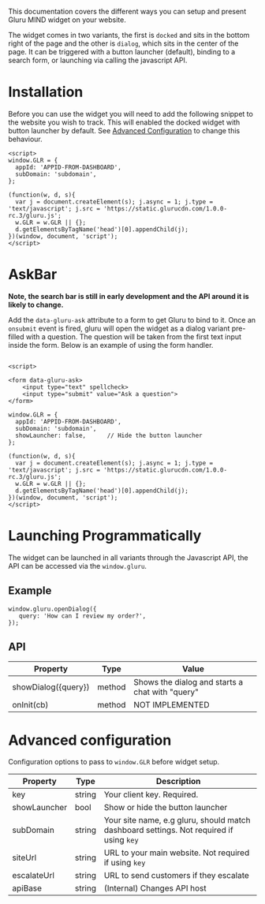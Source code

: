 This documentation covers the different ways you can setup and present Gluru MIND widget on your website.

The widget comes in two variants, the first is `docked` and sits in the bottom right of the page and the other is `dialog`, which sits in the center of the page. It can be triggered with a button launcher (default), binding to a search form, or launching via calling the javascript API.

# Installation

Before you can use the widget you will need to add the following snippet to the website you wish to track. This will enabled the docked widget with button launcher by default. See [Advanced Configuration](#advanced-configuration) to change this behaviour.

```
<script>
window.GLR = {
  appId: 'APPID-FROM-DASHBOARD',
  subDomain: 'subdomain',
};

(function(w, d, s){
  var j = document.createElement(s); j.async = 1; j.type = 'text/javascript'; j.src = 'https://static.glurucdn.com/1.0.0-rc.3/gluru.js';
  w.GLR = w.GLR || {};
  d.getElementsByTagName('head')[0].appendChild(j);
})(window, document, 'script');
</script>
```

# AskBar 

__Note, the search bar is still in early development and the API around it is likely to change.__

Add the `data-gluru-ask` attribute to a form to get Gluru to bind to it. Once an `onsubmit` event is fired, gluru will open the widget as a dialog variant pre-filled with a question. The question will be taken from the first text input inside the form. Below is an example of using the form handler.

```

<script>

<form data-gluru-ask>
    <input type="text" spellcheck>
    <input type="submit" value="Ask a question">
</form>

window.GLR = {
  appId: 'APPID-FROM-DASHBOARD',
  subDomain: 'subdomain',
  showLauncher: false,      // Hide the button launcher 
};

(function(w, d, s){
  var j = document.createElement(s); j.async = 1; j.type = 'text/javascript'; j.src = 'https://static.glurucdn.com/1.0.0-rc.3/gluru.js';
  w.GLR = w.GLR || {};
  d.getElementsByTagName('head')[0].appendChild(j);
})(window, document, 'script');
</script>

```

# Launching Programmatically 

The widget can be launched in all variants through the Javascript API, the API can be accessed via the `window.gluru`.

## Example

```
window.gluru.openDialog({
   query: 'How can I review my order?',
});

```

## API

| Property             |  Type   | Value            |
|----------------------|---------|------------------|
| showDialog({query})  | method  | Shows the dialog and starts a chat with "query" |  
| onInit(cb)           | method  | NOT IMPLEMENTED  |



# Advanced configuration

Configuration options to pass to `window.GLR` before widget setup.

|  Property    |   Type    |  Description |
|--------------|-----------|--------------|
| key          |   string  | Your client key. Required. |
| showLauncher |   bool    | Show or hide the button launcher | 
|  subDomain   |   string  | Your site name, e.g gluru, should match dashboard settings. Not required if using `key`|
| siteUrl      |   string  | URL to your main website. Not required if using `key` |
| escalateUrl  |   string  | URL to send customers if they escalate | 
| apiBase      |   string  | (Internal) Changes API host
